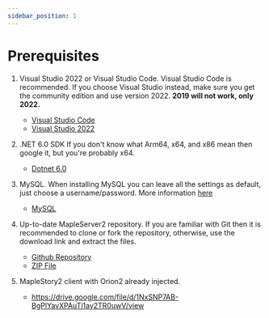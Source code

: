 ```yaml
---
sidebar_position: 1
---
```


# Prerequisites

1. Visual Studio 2022 or Visual Studio Code. Visual Studio Code is recommended. If you choose Visual Studio instead, make sure you get the community edition and use version 2022. **2019 will not work, only 2022.**

    - [Visual Studio Code](https://code.visualstudio.com/?wt.mc_id=vscom_downloads)
    - [Visual Studio 2022](https://visualstudio.microsoft.com/downloads/)

2. .NET 6.0 SDK If you don't know what Arm64, x64, and x86 mean then google it, but you're probably x64.

    - [Dotnet 6.0](https://dotnet.microsoft.com/download/dotnet/6.0)

3. MySQL. When installing MySQL you can leave all the settings as default, just choose a username/password. More information [here](/docs/setup/database-setup)

    - [MySQL](https://dev.mysql.com/downloads/windows/installer/8.0.html)

4. Up-to-date MapleServer2 repository. If you are familiar with Git then it is recommended to clone or fork the repository, otherwise, use the download link and extract the files.

    - [Github Repository](https://github.com/AlanMorel/MapleServer2)
    - [ZIP File](https://github.com/AlanMorel/MapleServer2/archive/master.zip)

5. MapleStory2 client with Orion2 already injected.

    - <https://drive.google.com/file/d/1NxSNP7AB-BgPlYavXPAuTi1ay2TR0uwV/view>

